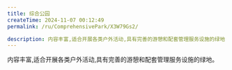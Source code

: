 ```yaml
---
title: 综合公园
createTime: 2024-11-07 00:12:49
permalink: /ru/ComprehensivePark/X3W79Gs2/

description: 内容丰富,适合开展各类户外活动,具有完善的游憩和配套管理服务设施的绿地
---
```


内容丰富,适合开展各类户外活动,具有完善的游憩和配套管理服务设施的绿地。